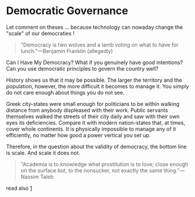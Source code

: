 # Democratic Governance


Let comment on theses ... because technology can nowaday change the "scale" of our democraties !


> "Democracy is two wolves and a lamb voting on what to have for lunch."—Benjamin Franklin (allegedly)

Can I Have My Democracy?
What if you genuinely have good intentions? Can you use democratic principles to govern the country well?

History shows us that it may be possible. The larger the territory and the population, however, the more difficult it becomes to manage it. You simply do not care enough about things you do not see.

Greek city-states were small enough for politicians to be within walking distance from anybody displeased with their work. Public servants themselves walked the streets of their city daily and saw with their own eyes its deficiencies. Compare it with modern nation-states that, at times, cover whole continents. It is physically impossible to manage any of it efficiently, no matter how good a power vertical you set up.

Therefore, in the question about the validity of democracy, the bottom line is scale. And scale it does not.

> "Academia is to knowledge what prostitution is to love; close enough on the surface but, to the nonsucker, not exactly the same thing."—Nassim Taleb

read also [1]


[1]: https://degaia.co/how-to-scam-the-planet-part-2-democracy/
